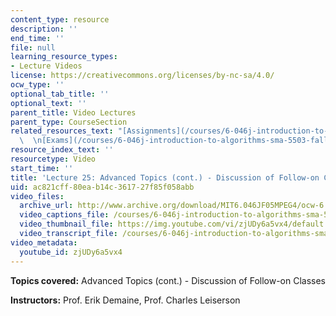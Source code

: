 ```yaml
---
content_type: resource
description: ''
end_time: ''
file: null
learning_resource_types:
- Lecture Videos
license: https://creativecommons.org/licenses/by-nc-sa/4.0/
ocw_type: ''
optional_tab_title: ''
optional_text: ''
parent_title: Video Lectures
parent_type: CourseSection
related_resources_text: "[Assignments](/courses/6-046j-introduction-to-algorithms-sma-5503-fall-2005/pages/assignments)\
  \  \n[Exams](/courses/6-046j-introduction-to-algorithms-sma-5503-fall-2005/pages/exams)"
resource_index_text: ''
resourcetype: Video
start_time: ''
title: 'Lecture 25: Advanced Topics (cont.) - Discussion of Follow-on Classes'
uid: ac821cff-80ea-b14c-3617-27f85f058abb
video_files:
  archive_url: http://www.archive.org/download/MIT6.046JF05MPEG4/ocw-6.046-14dec2005-220k.mp4
  video_captions_file: /courses/6-046j-introduction-to-algorithms-sma-5503-fall-2005/61118bcae6b95a7d9d918b52d462290c_zjUDy6a5vx4.vtt
  video_thumbnail_file: https://img.youtube.com/vi/zjUDy6a5vx4/default.jpg
  video_transcript_file: /courses/6-046j-introduction-to-algorithms-sma-5503-fall-2005/5b2aff85fc3c242e1ffc1668a2c8762b_zjUDy6a5vx4.pdf
video_metadata:
  youtube_id: zjUDy6a5vx4
---
```


**Topics covered:** Advanced Topics (cont.) - Discussion of Follow-on Classes

**Instructors:** Prof. Erik Demaine, Prof. Charles Leiserson

